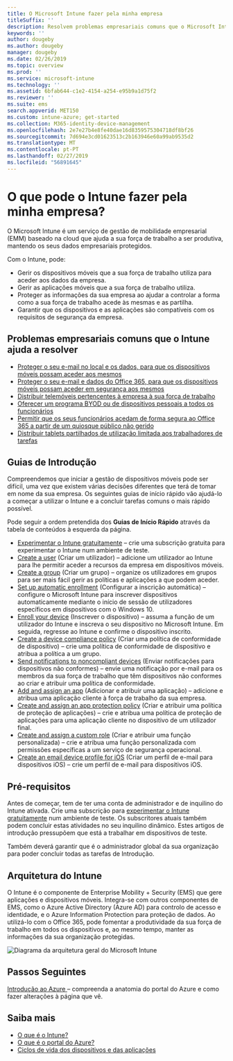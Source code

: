 ```yaml
---
title: O Microsoft Intune fazer pela minha empresa
titleSuffix: ''
description: Resolvem problemas empresariais comuns que o Microsoft Intune ajuda.
keywords: ''
author: dougeby
ms.author: dougeby
manager: dougeby
ms.date: 02/26/2019
ms.topic: overview
ms.prod: ''
ms.service: microsoft-intune
ms.technology: ''
ms.assetid: 6bfab644-c1e2-4154-a254-e95b9a1d75f2
ms.reviewer: ''
ms.suite: ems
search.appverid: MET150
ms.custom: intune-azure; get-started
ms.collection: M365-identity-device-management
ms.openlocfilehash: 2e7e27b4e8fe40dae16d8359575304718df8bf26
ms.sourcegitcommit: 7d694e3cd01623513c2b163946e60a99ab9535d2
ms.translationtype: MT
ms.contentlocale: pt-PT
ms.lasthandoff: 02/27/2019
ms.locfileid: "56891645"
---
```

# <a name="what-can-intune-do-for-my-company"></a>O que pode o Intune fazer pela minha empresa?
O Microsoft Intune é um serviço de gestão de mobilidade empresarial (EMM) baseado na cloud que ajuda a sua força de trabalho a ser produtiva, mantendo os seus dados empresariais protegidos.

Com o Intune, pode:

- Gerir os dispositivos móveis que a sua força de trabalho utiliza para aceder aos dados da empresa.
- Gerir as aplicações móveis que a sua força de trabalho utiliza.
- Proteger as informações da sua empresa ao ajudar a controlar a forma como a sua força de trabalho acede às mesmas e as partilha.
- Garantir que os dispositivos e as aplicações são compatíveis com os requisitos de segurança da empresa.

## <a name="common-business-problems-that-intune-helps-solve"></a>Problemas empresariais comuns que o Intune ajuda a resolver

* [Proteger o seu e-mail no local e os dados, para que os dispositivos móveis possam aceder aos mesmos](common-scenarios.md#protecting-your-on-premises-email-and-data-so-it-can-be-safely-accessed-by-mobile-devices)
* [Proteger o seu e-mail e dados do Office 365, para que os dispositivos móveis possam aceder em segurança aos mesmos](common-scenarios.md#protecting-your-office-365-email-and-data-so-it-can-be-safely-accessed-by-mobile-devices)
* [Distribuir telemóveis pertencentes à empresa à sua força de trabalho](common-scenarios.md#issue-corporate-owned-phones-to-your-employees)
* [Oferecer um programa BYOD ou de dispositivos pessoais a todos os funcionários](common-scenarios.md#offer-a-bring-your-own-device-program-to-all-employees)
* [Permitir que os seus funcionários acedam de forma segura ao Office 365 a partir de um quiosque público não gerido](common-scenarios.md#enable-your-employees-to-securely-access-office-365-from-an-unmanaged-public-kiosk)
* [Distribuir tablets partilhados de utilização limitada aos trabalhadores de tarefas](common-scenarios.md#issue-limited-use-shared-tablets-to-your-employees)

## <a name="quickstarts"></a>Guias de Introdução

Compreendemos que iniciar a gestão de dispositivos móveis pode ser difícil, uma vez que existem várias decisões diferentes que terá de tomar em nome da sua empresa. Os seguintes guias de início rápido vão ajudá-lo a começar a utilizar o Intune e a concluir tarefas comuns o mais rápido possível.

Pode seguir a ordem pretendida dos **Guias de Início Rápido** através da tabela de conteúdos à esquerda da página.

- [Experimentar o Intune gratuitamente](free-trial-sign-up.md) – crie uma subscrição gratuita para experimentar o Intune num ambiente de teste.    
- [Create a user](quickstart-create-user.md) (Criar um utilizador) – adicione um utilizador ao Intune para lhe permitir aceder a recursos da empresa em dispositivos móveis.
- [Create a group](quickstart-create-group.md) (Criar um grupo) – organize os utilizadores em grupos para ser mais fácil gerir as políticas e aplicações a que podem aceder.
- [Set up automatic enrollment](quickstart-setup-auto-enrollment.md) (Configurar a inscrição automática) – configure o Microsoft Intune para inscrever dispositivos automaticamente mediante o início de sessão de utilizadores específicos em dispositivos com o Windows 10.
- [Enroll your device](quickstart-enroll-windows-device.md) (Inscrever o dispositivo) – assuma a função de um utilizador do Intune e inscreva o seu dispositivo no Microsoft Intune. Em seguida, regresse ao Intune e confirme o dispositivo inscrito.
- [Create a device compliance policy](quickstart-set-password-length-android.md) (Criar uma política de conformidade de dispositivo) – crie uma política de conformidade de dispositivo e atribua a política a um grupo.
- [Send notifications to noncompliant devices](quickstart-send-notification.md) (Enviar notificações para dispositivos não conformes) – envie uma notificação por e-mail para os membros da sua força de trabalho que têm dispositivos não conformes ao criar e atribuir uma política de conformidade.
- [Add and assign an app](quickstart-add-assign-app.md) (Adicionar e atribuir uma aplicação) – adicione e atribua uma aplicação cliente à força de trabalho da sua empresa.
- [Create and assign an app protection policy](quickstart-create-assign-app-policy.md) (Criar e atribuir uma política de proteção de aplicações) – crie e atribua uma política de proteção de aplicações para uma aplicação cliente no dispositivo de um utilizador final.
- [Create and assign a custom role](quickstart-create-custom-role.md) (Criar e atribuir uma função personalizada) – crie e atribua uma função personalizada com permissões específicas a um serviço de segurança operacional. 
- [Create an email device profile for iOS](quickstart-email-profile.md) (Criar um perfil de e-mail para dispositivos iOS) – crie um perfil de e-mail para dispositivos iOS.

## <a name="prerequisites"></a>Pré-requisitos

Antes de começar, tem de ter uma conta de administrador e de inquilino do Intune ativada. Crie uma subscrição para [experimentar o Intune gratuitamente](free-trial-sign-up.md) num ambiente de teste. Os subscritores atuais também podem concluir estas atividades no seu inquilino dinâmico. Estes artigos de introdução pressupõem que está a trabalhar em dispositivos de teste.

Também deverá garantir que é o administrador global da sua organização para poder concluir todas as tarefas de Introdução.

## <a name="intune-architecture"></a>Arquitetura do Intune

O Intune é o componente de Enterprise Mobility + Security (EMS) que gere aplicações e dispositivos móveis. Integra-se com outros componentes de EMS, como o Azure Active Directory (Azure AD) para controlo de acesso e identidade, e o Azure Information Protection para proteção de dados. Ao utilizá-lo com o Office 365, pode fomentar a produtividade da sua força de trabalho em todos os dispositivos e, ao mesmo tempo, manter as informações da sua organização protegidas.

![Diagrama da arquitetura geral do Microsoft Intune](/intune/media/intunearchitecture.svg)

## <a name="next-steps"></a>Passos Seguintes

[Introdução ao Azure ](get-started-azure.md) – compreenda a anatomia do portal do Azure e como fazer alterações à página que vê.

## <a name="learn-more"></a>Saiba mais

* [O que é o Intune?](introduction-intune.md)
* [O que é o portal do Azure?](what-is-intune.md)
* [Ciclos de vida dos dispositivos e das aplicações](introduction-device-app-lifecycles.md)
